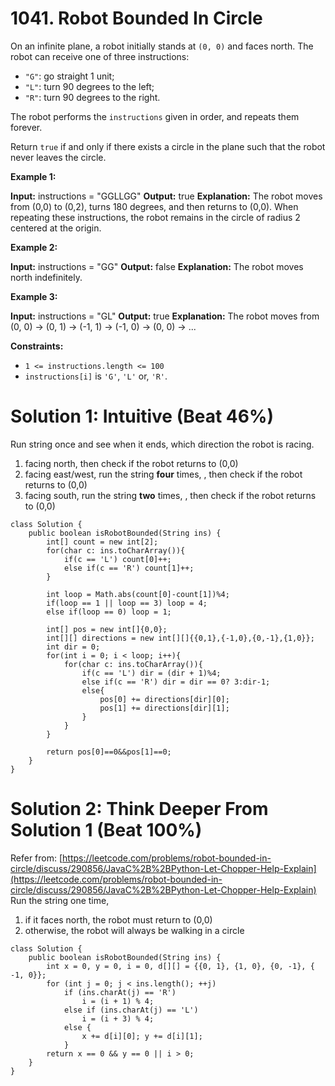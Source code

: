 # 1041. Robot Bounded In Circle
On an infinite plane, a robot initially stands at  `(0, 0)`  and faces north. The robot can receive one of three instructions:

-   `"G"`: go straight 1 unit;
-   `"L"`: turn 90 degrees to the left;
-   `"R"`: turn 90 degrees to the right.

The robot performs the  `instructions`  given in order, and repeats them forever.

Return  `true`  if and only if there exists a circle in the plane such that the robot never leaves the circle.

**Example 1:**

**Input:** instructions = "GGLLGG"
**Output:** true
**Explanation:** The robot moves from (0,0) to (0,2), turns 180 degrees, and then returns to (0,0).
When repeating these instructions, the robot remains in the circle of radius 2 centered at the origin.

**Example 2:**

**Input:** instructions = "GG"
**Output:** false
**Explanation:** The robot moves north indefinitely.

**Example 3:**

**Input:** instructions = "GL"
**Output:** true
**Explanation:** The robot moves from (0, 0) -> (0, 1) -> (-1, 1) -> (-1, 0) -> (0, 0) -> ...

**Constraints:**

-   `1 <= instructions.length <= 100`
-   `instructions[i]`  is  `'G'`,  `'L'`  or,  `'R'`.

# Solution 1: Intuitive (Beat 46%)
Run string once and see when it ends, which direction  the robot is racing.
1. facing north, then check if the robot returns  to (0,0)
2. facing east/west, run the string **four** times, , then check if the robot returns  to (0,0)
3. facing south, run the string **two** times, , then check if the robot returns  to (0,0)
```
class Solution {
    public boolean isRobotBounded(String ins) {
        int[] count = new int[2];
        for(char c: ins.toCharArray()){
            if(c == 'L') count[0]++;
            else if(c == 'R') count[1]++;
        }
        
        int loop = Math.abs(count[0]-count[1])%4;
        if(loop == 1 || loop == 3) loop = 4;
        else if(loop == 0) loop = 1;
        
        int[] pos = new int[]{0,0};
        int[][] directions = new int[][]{{0,1},{-1,0},{0,-1},{1,0}};
        int dir = 0;
        for(int i = 0; i < loop; i++){
            for(char c: ins.toCharArray()){
                if(c == 'L') dir = (dir + 1)%4;
                else if(c == 'R') dir = dir == 0? 3:dir-1;
                else{
                    pos[0] += directions[dir][0];
                    pos[1] += directions[dir][1];
                }
            }
        }
        
        return pos[0]==0&&pos[1]==0;
    }
}
```

# Solution 2: Think Deeper From Solution 1 (Beat 100%)
Refer from: [https://leetcode.com/problems/robot-bounded-in-circle/discuss/290856/JavaC%2B%2BPython-Let-Chopper-Help-Explain](https://leetcode.com/problems/robot-bounded-in-circle/discuss/290856/JavaC%2B%2BPython-Let-Chopper-Help-Explain)
Run the string one time, 
1. if it faces north, the robot must return to (0,0)
2. otherwise, the robot will always be walking in a circle
```
class Solution {
    public boolean isRobotBounded(String ins) {
        int x = 0, y = 0, i = 0, d[][] = {{0, 1}, {1, 0}, {0, -1}, { -1, 0}};
        for (int j = 0; j < ins.length(); ++j)
            if (ins.charAt(j) == 'R')
                i = (i + 1) % 4;
            else if (ins.charAt(j) == 'L')
                i = (i + 3) % 4;
            else {
                x += d[i][0]; y += d[i][1];
            }
        return x == 0 && y == 0 || i > 0;
    }
}
```